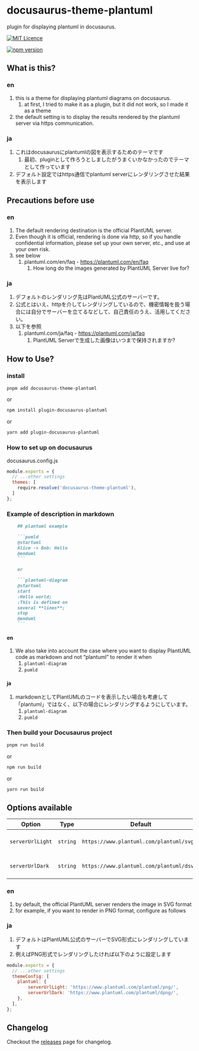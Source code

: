 # docusaurus-theme-plantuml

plugin for displaying plantuml in docusaurus.

[![MIT Licence](https://img.shields.io/github/license/plenarc/docusaurus-theme-plantuml)](#)

[![npm version](https://badge.fury.io/js/docusaurus-theme-plantuml.svg)](https://www.npmjs.com/package/docusaurus-theme-plantuml)

## What is this?
### en
1. this is a theme for displaying plantuml diagrams on docusaurus.
    1. at first, I tried to make it as a plugin, but it did not work, so I made it as a theme
1. the default setting is to display the results rendered by the plantuml server via https communication.

### ja
1. これはdocusaurusにplantumlの図を表示するためのテーマです
    1. 最初、pluginとして作ろうとしましたがうまくいかなかったのでテーマとして作っています
1. デフォルト設定ではhttps通信でplantuml serverにレンダリングさせた結果を表示します

## Precautions before use
### en
1. The default rendering destination is the official PlantUML server.
1. Even though it is official, rendering is done via http, so if you handle confidential information, please set up your own server, etc., and use at your own risk.
1. see below
    1. plantuml.com/en/faq - https://plantuml.com/en/faq
        1. How long do the images generated by PlantUML Server live for?

### ja
1. デフォルトのレンダリング先はPlantUML公式のサーバーです。
1. 公式とはいえ、httpを介してレンダリングしているので、機密情報を扱う場合には自分でサーバーを立てるなどして、自己責任のうえ、活用してください。
1. 以下を参照
    1. plantuml.com/ja/faq - https://plantuml.com/ja/faq
        1. PlantUML Serverで生成した画像はいつまで保持されますか?

## How to Use?
### install

```sh
pnpm add docusaurus-theme-plantuml
```

or

```sh
npm install plugin-docusaurus-plantuml
```

or

```sh
yarn add plugin-docusaurus-plantuml
```



### How to set up on docusaurus

docusaurus.config.js

```js
module.exports = {
  // ...other settings
  themes: [
    require.resolve('docusaurus-theme-plantuml'),
  ]
};
```

### Example of description in markdown

```markdown
    ## plantuml example

    ```pumld
    @startuml
    Alice -> Bob: Hello
    @enduml
    ```

    or

    ```plantuml-diagram
    @startuml
    start
    :Hello world;
    :This is defined on
    several **lines**;
    stop
    @enduml
    ```
```

#### en
1. We also take into account the case where you want to display PlantUML code as markdown and not “plantuml” to render it when
    1. `plantuml-diagram`
    1. `pumld`

#### ja
1. markdownとしてPlantUMLのコードを表示したい場合も考慮して「plantuml」ではなく、以下の場合にレンダリングするようにしています。
    1. `plantuml-diagram`
    1. `pumld`

### Then build your Docusaurus project

```sh
pnpm run build
```

or

```sh
npm run build
```

or

```sh
yarn run build
```

## Options available

| Option           | Type      | Default                                   | Description               |
| ---------------- | --------- | ----------------------------------------- | ------------------------- |
| `serverUrlLight` | `string`  | `https://www.plantuml.com/plantuml/svg/`  | Server URL for light mode |
| `serverUrlDark`  | `string`  | `https://www.plantuml.com/plantuml/dsvg/` | Server URL for dark mode  |

### en
1. by default, the official PlantUML server renders the image in SVG format
1. for example, if you want to render in PNG format, configure as follows

### ja
1. デフォルトはPlantUML公式のサーバーでSVG形式にレンダリングしています
1. 例えばPNG形式でレンダリングしたければ以下のように設定します

```js
module.exports = {
  // ...other settings
  themeConfig: [
    plantuml: {
        serverUrlLight: 'https://www.plantuml.com/plantuml/png/',
        serverUrlDark: 'https://www.plantuml.com/plantuml/dpng/',
    },
  ],
};
```

## Changelog
Checkout the [releases](https://github.com/plenarc/docusaurus-theme-plantuml/releases) page for changelog.
